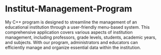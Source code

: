 # Institut-Management-Program 
My C++ program is designed to streamline the management of an educational institution through a user-friendly menu-based system. This comprehensive application covers various aspects of institution management, including professors, grade levels, students, academic years, and subjects. With our program, administrators and educators can efficiently manage and organize essential data within the institution.
